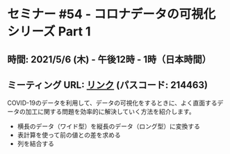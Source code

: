 # セミナー #54 - コロナデータの可視化シリーズ Part 1

## 時間: 2021/5/6 (木) - 午後12時 - 1時（日本時間）

## ミーティング URL: [リンク](https://us02web.zoom.us/j/331585134?pwd=VGVyeXBRWjFMT2hESFdhSU45Z2d0dz09) (パスコード: 214463)

COVID-19のデータを利用して、データの可視化をするときに、よく直面するデータの加工に関する問題を効率的に解決していく方法を紹介します。

- 横長のデータ（ワイド型）を縦長のデータ（ロング型）に変換する
- 表計算を使って前の値との差を求める
- 列を結合する
